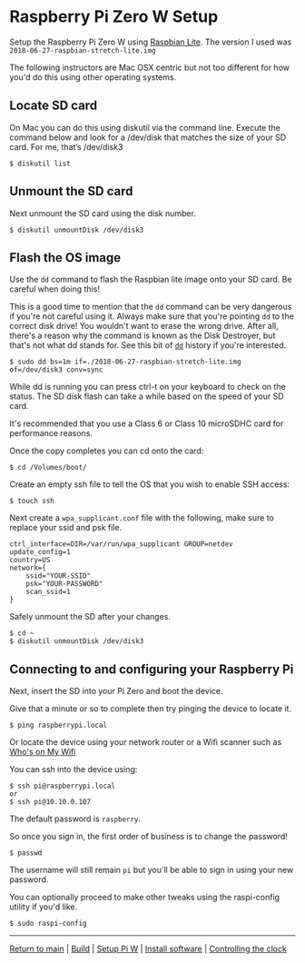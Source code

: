 # Raspberry Pi Zero W Setup

Setup the Raspberry Pi Zero W using [Raspbian Lite](https://www.raspberrypi.org/downloads/raspbian/). The version I used was `2018-06-27-raspbian-stretch-lite.img`

The following instructors are Mac OSX centric but not too different for how you'd do this using other operating systems.

## Locate SD card

On Mac you can do this using diskutil via the command line.  Execute the command below and look for a /dev/disk that matches the size of your SD card.  For me, that’s /dev/disk3

```shell
$ diskutil list
```

## Unmount the SD card

Next unmount the SD card using the disk number.

```shell
$ diskutil unmountDisk /dev/disk3
```

## Flash the OS image

Use the `dd` command to flash the Raspbian lite image onto your SD card.  Be careful when doing this!

This is a good time to mention that the `dd` command can be very dangerous if you're not careful using it. Always make sure that you're pointing `dd` to the correct disk drive! You wouldn't want to erase the wrong drive. After all, there's a reason why the command is known as the Disk Destroyer, but that's not what dd stands for. See this bit of [`dd`](https://medium.com/r/?url=https%3A%2F%2Fen.wikipedia.org%2Fwiki%2FDd_%2528Unix%2529) history if you're interested.

```shell
$ sudo dd bs=1m if=./2018-06-27-raspbian-stretch-lite.img of=/dev/disk3 conv=sync
```

While dd is running you can press ctrl-t on your keyboard to check on the status.  The SD disk flash can take a while based on the speed of your SD card.

It's recommended that you use a Class 6 or Class 10 microSDHC card for performance reasons.

Once the copy completes you can cd onto the card:

```shell
$ cd /Volumes/boot/
```

Create an empty ssh file to tell the OS that you wish to enable SSH access:

```
$ touch ssh
```

Next create a `wpa_supplicant.conf` file with the following, make sure to replace your ssid and psk file.

```
ctrl_interface=DIR=/var/run/wpa_supplicant GROUP=netdev
update_config=1
country=US
network={
    ssid="YOUR-SSID"
    psk="YOUR-PASSWORD"
    scan_ssid=1
}
```

Safely unmount the SD after your changes.

```
$ cd ~
$ diskutil unmountDisk /dev/disk3
```

## Connecting to and configuring your Raspberry Pi

Next, insert the SD into your Pi Zero and boot the device.

Give that a minute or so to complete then try pinging the device to locate it.

```
$ ping raspberrypi.local
```

Or locate the device using your network router or a Wifi scanner such as [Who's on My Wifi](https://itunes.apple.com/us/app/who-is-on-my-wifi/id909760813?mt=12)

You can ssh into the device using:

```shell
$ ssh pi@raspberrypi.local
or
$ ssh pi@10.10.0.107
```

The default password is `raspberry`.

So once you sign in, the first order of business is to change the password!

```shell
$ passwd
```

The username will still remain `pi` but you'll be able to sign in using your new password.


You can optionally proceed to make other tweaks using the raspi-config utility if you'd like.

```shell
$ sudo raspi-config
```

---

[Return to main](../README.md) | [Build](../docs/assembly.md) | [Setup Pi W](../docs/pi-setup.md) | [Install software](../docs/software.md) | [Controlling the clock](../docs/controlling.md)
